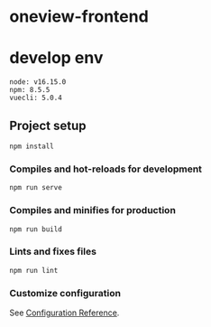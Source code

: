 # oneview-frontend

# develop env

```
node: v16.15.0
npm: 8.5.5
vuecli: 5.0.4
```

## Project setup

```
npm install
```

### Compiles and hot-reloads for development

```
npm run serve
```

### Compiles and minifies for production

```
npm run build
```

### Lints and fixes files

```
npm run lint
```

### Customize configuration

See [Configuration Reference](https://cli.vuejs.org/config/).
